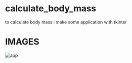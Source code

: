# calculate_body_mass
to calculate body mass i make some application with tkinter

# IMAGES
![app](https://user-images.githubusercontent.com/59360738/110250542-d4f66a80-7f8c-11eb-9c67-54051c63cd38.png)

